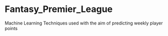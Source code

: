 # Fantasy_Premier_League
Machine Learning Techniques used with the aim of predicting weekly player points
